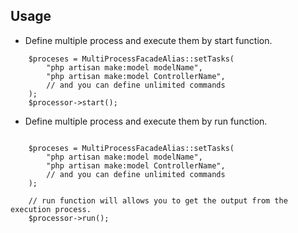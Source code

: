 Usage
--------
* Define multiple process and execute them by start function.

```shell
    $proceses = MultiProcessFacadeAlias::setTasks(
        "php artisan make:model modelName",
        "php artisan make:model ControllerName",
        // and you can define unlimited commands
    );
    $processor->start();

```
* Define multiple process and execute them by run function.

```shell

    $proceses = MultiProcessFacadeAlias::setTasks(
        "php artisan make:model modelName",
        "php artisan make:model ControllerName",
        // and you can define unlimited commands
    );

    // run function will allows you to get the output from the execution process.
    $processor->run();

```

